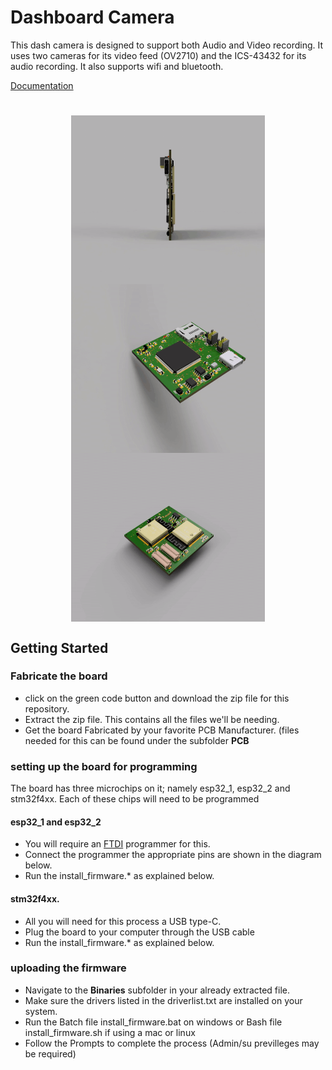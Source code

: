 # Dashboard Camera
This dash camera is designed to support both Audio and Video recording. It uses two cameras for its video feed (OV2710)  and the ICS-43432 for its audio recording. It also supports wifi and bluetooth.

[Documentation](https://docs.google.com/document/d/1LtWO_IcNbJ7sfWBFgHGUc6nKqhitYqpvLzOcLqV0Ibc/edit?usp=sharing)

#
<div class="row" align=center ><img src="https://github.com/IamNator/Dash_cam/blob/master/Media/dash_cam_rotate.gif" width=310 height=270 align=center all="Dash cam 360 view">
<img src="https://github.com/IamNator/Dash_cam/blob/master/Media/dash-cam-flip-diagonally.gif" width=310 height=270 align=center all="Dash cam 360 view"> <img src="https://github.com/IamNator/Dash_cam/blob/master/Media/dash-cam-top-rotates.gif" width=310 height=270 align=center all="Dash cam 360 view">
</div>

## Getting Started

### Fabricate the board
* click on the green code button and download the zip file for this repository.
* Extract the zip file. This contains all the files we'll be needing.
* Get the board Fabricated by your favorite PCB Manufacturer. (files needed for this can be found under the subfolder <b>PCB</b>

### setting up the board for programming
The board has three microchips on it; namely esp32_1, esp32_2 and stm32f4xx. Each of these chips will need to be programmed

####  esp32_1 and esp32_2
* You will require an <a href=" ">FTDI</a> programmer for this.
* Connect the programmer the appropriate pins are shown in the diagram below.
* Run the install_firmware.* as explained below.

####  stm32f4xx.
* All you will need for this process a USB type-C.
* Plug the board to your computer through the USB cable 
* Run the install_firmware.* as explained below.

### uploading the firmware
* Navigate to the <b>Binaries</b> subfolder in your already extracted file.
* Make sure the drivers listed in the driverlist.txt are installed on your system.
* Run the Batch file install_firmware.bat on windows or Bash file install_firmware.sh if using a mac or linux
* Follow the Prompts to complete the process (Admin/su previlleges may be required)
